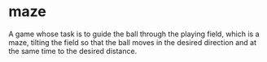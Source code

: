 # maze
A game whose task is to guide the ball through the playing field, which is a maze, tilting the field so that the ball moves in the desired direction and at the same time to the desired distance.
